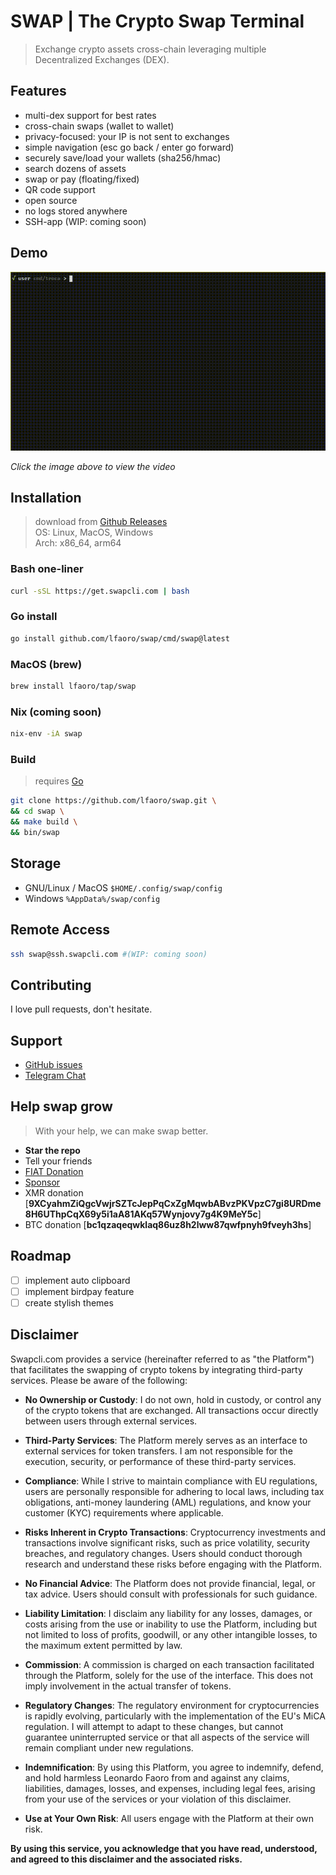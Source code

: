# SWAP | The Crypto Swap Terminal

> Exchange crypto assets cross-chain leveraging multiple Decentralized Exchanges (DEX).

## Features

- multi-dex support for best rates
- cross-chain swaps (wallet to wallet)
- privacy-focused: your IP is not sent to exchanges
- simple navigation (esc go back / enter go forward)
- securely save/load your wallets (sha256/hmac)
- search dozens of assets
- swap or pay (floating/fixed)
- QR code support
- open source
- no logs stored anywhere
- SSH-app (WIP: coming soon)

## Demo

<a href="https://swapcli.com/asset/demo.mp4">
  <img src="asset/demo.gif" alt="Demo GIF" />
</a>

_Click the image above to view the video_

## Installation

> download from [Github Releases](https://github.com/lfaoro/swap/releases) \
> OS: Linux, MacOS, Windows \
> Arch: x86_64, arm64

### Bash one-liner

```bash
curl -sSL https://get.swapcli.com | bash
```

### Go install

```bash
go install github.com/lfaoro/swap/cmd/swap@latest
```

### MacOS (brew)

```bash
brew install lfaoro/tap/swap
```

### Nix (coming soon)

```bash
nix-env -iA swap
```

### Build

> requires [Go](https://go.dev/doc/install)

```bash
git clone https://github.com/lfaoro/swap.git \
&& cd swap \
&& make build \
&& bin/swap
```

## Storage

- GNU/Linux / MacOS `$HOME/.config/swap/config`
- Windows `%AppData%/swap/config`

## Remote Access

```bash
ssh swap@ssh.swapcli.com #(WIP: coming soon)
``` 

## Contributing

I love pull requests, don't hesitate.

## Support

- [GitHub issues](https://github.com/lfaoro/swap/issues)
- [Telegram Chat](https://t.me/swapcli)

## Help swap grow

> With your help, we can make swap better.

- **Star the repo**
- Tell your friends
- [FIAT Donation](https://checkout.revolut.com/pay/7c8fae59-f65b-44de-9875-39dc014dc817)
- [Sponsor](https://github.com/sponsors/lfaoro)
- XMR donation [**9XCyahmZiQgcVwjrSZTcJepPqCxZgMqwbABvzPKVpzC7gi8URDme8H6UThpCqX69y5i1aA81AKq57Wynjovy7g4K9MeY5c**]
- BTC donation [**bc1qzaqeqwklaq86uz8h2lww87qwfpnyh9fveyh3hs**]

## Roadmap

- [ ] implement auto clipboard
- [ ] implement birdpay feature
- [ ] create stylish themes

## Disclaimer

Swapcli.com provides a service (hereinafter referred to as "the Platform") that facilitates the swapping of crypto tokens by integrating third-party services. Please be aware of the following:

- **No Ownership or Custody**: I do not own, hold in custody, or control any of the crypto tokens that are exchanged. All transactions occur directly between users through external services.

- **Third-Party Services**: The Platform merely serves as an interface to external services for token transfers. I am not responsible for the execution, security, or performance of these third-party services.

- **Compliance**: While I strive to maintain compliance with EU regulations, users are personally responsible for adhering to local laws, including tax obligations, anti-money laundering (AML) regulations, and know your customer (KYC) requirements where applicable.

- **Risks Inherent in Crypto Transactions**: Cryptocurrency investments and transactions involve significant risks, such as price volatility, security breaches, and regulatory changes. Users should conduct thorough research and understand these risks before engaging with the Platform.

- **No Financial Advice**: The Platform does not provide financial, legal, or tax advice. Users should consult with professionals for such guidance.

- **Liability Limitation**: I disclaim any liability for any losses, damages, or costs arising from the use or inability to use the Platform, including but not limited to loss of profits, goodwill, or any other intangible losses, to the maximum extent permitted by law.

- **Commission**: A commission is charged on each transaction facilitated through the Platform, solely for the use of the interface. This does not imply involvement in the actual transfer of tokens.

- **Regulatory Changes**: The regulatory environment for cryptocurrencies is rapidly evolving, particularly with the implementation of the EU's MiCA regulation. I will attempt to adapt to these changes, but cannot guarantee uninterrupted service or that all aspects of the service will remain compliant under new regulations.

- **Indemnification**: By using this Platform, you agree to indemnify, defend, and hold harmless Leonardo Faoro from and against any claims, liabilities, damages, losses, and expenses, including legal fees, arising from your use of the services or your violation of this disclaimer.

- **Use at Your Own Risk**: All users engage with the Platform at their own risk.

**By using this service, you acknowledge that you have read, understood, and agreed to this disclaimer and the associated risks.**
